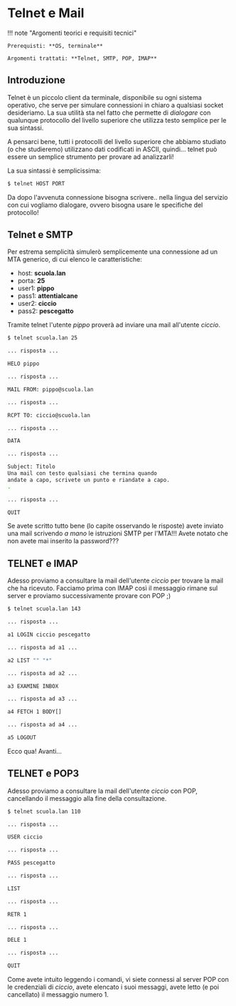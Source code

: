 # Telnet e Mail


!!! note "Argomenti teorici e requisiti tecnici"
    
    Prerequisti: **OS, terminale**
    
    Argomenti trattati: **Telnet, SMTP, POP, IMAP**


## Introduzione

Telnet è un piccolo client da terminale, disponibile su ogni sistema
operativo, che serve per simulare connessioni in chiaro a qualsiasi
socket desideriamo. La sua utilità sta nel fatto che permette di
*dialogare* con qualunque protocollo del livello superiore che utilizza
testo semplice per le sua sintassi.

A pensarci bene, tutti i protocolli del livello superiore che abbiamo
studiato (o che studieremo) utilizzano dati codificati in ASCII,
quindi... telnet può essere un semplice strumento per provare ad
analizzarli!

La sua sintassi è semplicissima:

``` bash
$ telnet HOST PORT
```

Da dopo l'avvenuta connessione bisogna scrivere.. nella lingua del
servizio con cui vogliamo dialogare, ovvero bisogna usare le specifiche
del protocollo!

## Telnet e SMTP

Per estrema semplicità simulerò semplicemente una connessione ad un MTA
generico, di cui elenco le caratteristiche:

-   host: **scuola.lan**
-   porta: **25**
-   user1: **pippo**
-   pass1: **attentialcane**
-   user2: **ciccio**
-   pass2: **pescegatto**

Tramite telnet l'utente *pippo* proverà ad inviare una mail all'utente
*ciccio*.

``` bash
$ telnet scuola.lan 25

... risposta ...

HELO pippo

... risposta ...

MAIL FROM: pippo@scuola.lan

... risposta ...

RCPT TO: ciccio@scuola.lan

... risposta ...

DATA

... risposta ...

Subject: Titolo
Una mail con testo qualsiasi che termina quando
andate a capo, scrivete un punto e riandate a capo.
.

... risposta ...

QUIT
```

Se avete scritto tutto bene (lo capite osservando le risposte) avete
inviato una mail scrivendo *a mano* le istruzioni SMTP per l'MTA!!!
Avete notato che non avete mai inserito la password???

## TELNET e IMAP

Adesso proviamo a consultare la mail dell'utente *ciccio* per trovare
la mail che ha ricevuto. Facciamo prima con IMAP così il messaggio
rimane sul server e proviamo successivamente provare con POP ;)

``` bash
$ telnet scuola.lan 143

... risposta ...

a1 LOGIN ciccio pescegatto

... risposta ad a1 ...

a2 LIST "" "*"

... risposta ad a2 ...

a3 EXAMINE INBOX

... risposta ad a3 ...

a4 FETCH 1 BODY[]

... risposta ad a4 ...

a5 LOGOUT
```

Ecco qua! Avanti...


## TELNET e POP3

Adesso proviamo a consultare la mail dell'utente *ciccio* con POP,
cancellando il messaggio alla fine della consultazione.

``` bash
$ telnet scuola.lan 110

... risposta ...

USER ciccio

... risposta ...

PASS pescegatto

... risposta ...

LIST

... risposta ...

RETR 1

... risposta ...

DELE 1

... risposta ...

QUIT
```

Come avete intuito leggendo i comandi, vi siete connessi al server POP
con le credenziali di *ciccio*, avete elencato i suoi messaggi, avete
letto (e poi cancellato) il messaggio numero 1.

<br>
<br>

